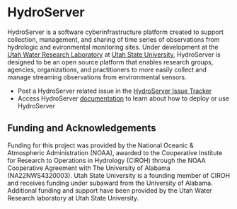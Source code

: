 # HydroServer

HydroServer is a software cyberinfrastructure platform created to support collection, management, and sharing of time series of observations from hydrologic and evironmental monitoring sites. Under development at the [Utah Water Research Laboratory](https://uwrl.usu.edu/) at [Utah State University](https://www.usu.edu/), HydroServer is designed to be an open source platform that enables research groups, agencies, organizations, and practitioners to more easily collect and manage streaming observations from environmental sensors.

* Post a HydroServer related issue in the [HydroServer Issue Tracker](https://github.com/hydroserver2/hydroserver/issues)
* Access HydroServer [documentation](https://hydroserver2.github.io/hydroserver/) to learn about how to deploy or use HydroServer

## Funding and Acknowledgements

Funding for this project was provided by the National Oceanic & Atmospheric Administration (NOAA), awarded to the Cooperative Institute for Research to Operations in Hydrology (CIROH) through the NOAA Cooperative Agreement with The University of Alabama (NA22NWS4320003). Utah State University is a founding member of CIROH and receives funding under subaward from the University of Alabama. Additional funding and support have been provided by the Utah Water Research laboratory at Utah State University.
